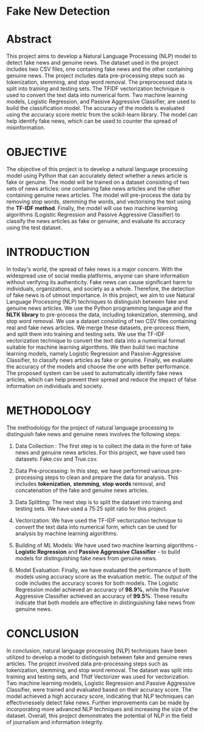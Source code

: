 # Fake New Detection

# Abstract
This project aims to develop a Natural Language Processing (NLP) model
to detect fake news and genuine news. The dataset used in the project
includes two CSV files, one containing fake news and the other containing
genuine news. The project includes data pre-processing steps such as
tokenization, stemming, and stop word removal. The preprocessed data is
split into training and testing sets. The TFIDF vectorization technique is
used to convert the text data into numerical form. Two machine learning
models, Logistic Regression, and Passive Aggressive Classifier, are used
to build the classification model. The accuracy of the models is evaluated
using the accuracy score metric from the scikit-learn library. The model can
help identify fake news, which can be used to counter the spread of
misinformation.
# OBJECTIVE
The objective of this project is to develop a natural language
processing model using Python that can accurately detect whether a
news article is fake or genuine. The model will be trained on a dataset
consisting of two sets of news articles: one containing fake news
articles and the other containing genuine news articles. The model
will pre-process the data by removing stop words, stemming the
words, and vectorising the text using the **TF-IDF method**. Finally, the
model will use two machine learning algorithms (Logistic Regression
and Passive Aggressive Classifier) to classify the news articles as
fake or genuine, and evaluate its accuracy using the test dataset.
# INTRODUCTION
In today's world, the spread of fake news is a major concern. With the
widespread use of social media platforms, anyone can share
information without verifying its authenticity. Fake news can cause
significant harm to individuals, organizations, and society as a whole.
Therefore, the detection of fake news is of utmost importance. In this
project, we aim to use Natural Language Processing (NLP) techniques
to distinguish between fake and genuine news articles. We use the
Python programming language and the **NLTK library** to pre-process
the data, including tokenization, stemming, and stop word removal.
We use a dataset consisting of two CSV files containing real and fake
news articles. We merge these datasets, pre-process them, and split
them into training and testing sets. We use the TF-IDF vectorization
technique to convert the text data into a numerical format suitable for
machine learning algorithms. We then build two machine learning
models, namely Logistic Regression and Passive-Aggressive
Classifier, to classify news articles as fake or genuine. Finally, we
evaluate the accuracy of the models and choose the one with better
performance. The proposed system can be used to automatically
identify fake news articles, which can help prevent their spread and
reduce the impact of false information on individuals and society.

# METHODOLOGY
The methodology for the project of natural language processing to
distinguish fake news and genuine news involves the following steps:
1. Data Collection :
    The first step is to collect the data in the form of
    fake news and genuine news articles. For this project, we have used
    two datasets: Fake.csv and True.csv.
2. Data Pre-processing: In this step, we have performed various pre-processing steps to clean and
    prepare the data for analysis. This includes **tokenization**, **stemming**,
    **stop words** removal, and concatenation of the fake and genuine news
    articles.
   
4. Data Splitting: The next step is to split the dataset into
    training and testing sets. We have used a 75:25 split ratio for this
    project.
5. Vectorization: We have used the TF-IDF vectorization technique to convert the text data into numerical form, which can be
    used for analysis by machine learning algorithms.
6. Building of ML Models: We have used two machine learning algorithms - **Logistic
    Regression** and **Passive Aggressive Classifier** - to build models for
    distinguishing fake news from genuine news.
7. Model Evaluation: Finally, we have evaluated the performance of both models using
    accuracy score as the evaluation metric. The output of the code
    includes the accuracy scores for both models. The Logistic
    Regression model achieved an accuracy of **98.9%**, while the Passive
    Aggressive Classifier achieved an accuracy of **99.5%**. These results
    indicate that both models are effective in distinguishing fake news
    from genuine news.
   
    

# CONCLUSION
In conclusion, natural language processing (NLP) techniques have been
utilized to develop a model to distinguish between fake and genuine news
articles. The project involved data pre-processing steps such as
tokenization, stemming, and stop word removal. The dataset was split into
training and testing sets, and Tfidf Vectorizer was used for vectorization.
Two machine learning models, Logistic Regression and Passive
Aggressive Classifier, were trained and evaluated based on their accuracy
score. The model achieved a high accuracy score, indicating that NLP
techniques can effectivnessely detect fake news. Further improvements can be
made by incorporating more advanced NLP techniques and increasing the
size of the dataset. Overall, this project demonstrates the potential of NLP
in the field of journalism and information integrity.

